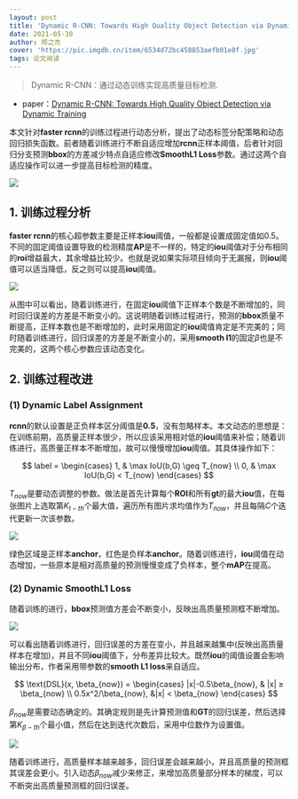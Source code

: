 ```yaml
---
layout: post
title: 'Dynamic R-CNN: Towards High Quality Object Detection via Dynamic Training'
date: 2021-05-30
author: 郑之杰
cover: 'https://pic.imgdb.cn/item/6534d72bc458853aefb01e8f.jpg'
tags: 论文阅读
---
```


> Dynamic R-CNN：通过动态训练实现高质量目标检测.

- paper：[Dynamic R-CNN: Towards High Quality Object Detection via Dynamic Training](https://arxiv.org/abs/2004.06002)

本文针对**faster rcnn**的训练过程进行动态分析，提出了动态标签分配策略和动态回归损失函数。前者随着训练进行不断自适应增加**rcnn**正样本阈值，后者针对回归分支预测**bbox**的方差减少特点自适应修改**SmoothL1 Loss**参数。通过这两个自适应操作可以进一步提高目标检测的精度。

![](https://pic.imgdb.cn/item/6534e3a2c458853aefd94c7a.jpg)

## 1. 训练过程分析

**faster rcnn**的核心超参数主要是正样本**iou**阈值，一般都是设置成固定值如$0.5$。不同的固定阈值设置导致的检测精度**AP**是不一样的，特定的**iou**阈值对于分布相同的**roi**增益最大，其余增益比较少。也就是说如果实际项目倾向于无漏报，则**iou**阈值可以适当降低，反之则可以提高**iou**阈值。

![](https://pic.imgdb.cn/item/6534d93bc458853aefb8206f.jpg)

从图中可以看出，随着训练进行，在固定**iou**阈值下正样本个数是不断增加的，同时回归误差的方差是不断变小的。这说明随着训练过程进行，预测的**bbox**质量不断提高，正样本数也是不断增加的，此时采用固定的**iou**阈值肯定是不完美的；同时随着训练进行，回归误差的方差是不断变小的，采用**smooth l1**的固定$\beta$也是不完美的，这两个核心参数应该动态变化。

## 2. 训练过程改进

### (1) Dynamic Label Assignment

**rcnn**的默认设置是正负样本区分阈值是**0.5**，没有忽略样本。本文动态的思想是：在训练前期，高质量正样本很少，所以应该采用相对低的**iou**阈值来补偿；随着训练进行，高质量正样本不断增加，故可以慢慢增加**iou**阈值。其具体操作如下：

$$
label = \begin{cases}
1, & \max IoU(b,G) \geq T_{now} \\
0, & \max IoU(b,G) < T_{now}
\end{cases}
$$

$T_{now}$是要动态调整的参数。做法是首先计算每个**ROI**和所有**gt**的最大**iou**值，在每张图片上选取第$K_{I-th}$个最大值，遍历所有图片求均值作为$T_{now}$，并且每隔$C$个迭代更新一次该参数。

![](https://pic.imgdb.cn/item/6534dcddc458853aefc3f6ff.jpg)

绿色区域是正样本**anchor**，红色是负样本**anchor**。随着训练进行，**iou**阈值在动态增加，一些原本是相对高质量的预测慢慢变成了负样本，整个**mAP**在提高。

### (2) Dynamic SmoothL1 Loss

随着训练的进行，**bbox**预测值方差会不断变小，反映出高质量预测框不断增加。

![](https://pic.imgdb.cn/item/6534dec9c458853aefc9ef4c.jpg)

可以看出随着训练进行，回归误差的方差在变小，并且越来越集中(反映出高质量样本在增加)，并且不同**iou**阈值下，分布差异比较大。既然**iou**的阈值设置会影响输出分布，作者采用带参数的**smooth L1 loss**来自适应。

$$ \text{DSL}(x, \beta_{now}) = \begin{cases} |x|-0.5\beta_{now}, & |x| ≥ \beta_{now} \\ 0.5x^2/\beta_{now}, &|x| < \beta_{now} \end{cases} $$

$\beta_{now}$是需要动态确定的。其确定规则是先计算预测值和**GT**的回归误差，然后选择第$K_{\beta-th}$个最小值，然后在达到迭代次数后，采用中位数作为设置值。

![](https://pic.imgdb.cn/item/6534dff1c458853aefcda182.jpg)

随着训练进行，高质量样本越来越多，回归误差会越来越小，并且高质量的预测框其误差会更小。引入动态$\beta_{now}$减少来修正，来增加高质量部分样本的梯度，可以不断突出高质量预测框的回归误差。